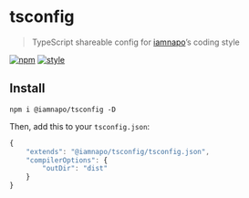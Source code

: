 # tsconfig

> TypeScript shareable config for [iamnapo](https://iamnapo.me)’s coding style

[![npm](https://badges.iamnapo.me/npm/@iamnapo/tsconfig)](https://www.npmjs.com/package/@iamnapo/tsconfig) [![style](https://badges.iamnapo.me/style)](https://iamnapo.me)

## Install

```console
npm i @iamnapo/tsconfig -D
```

Then, add this to your `tsconfig.json`:

```js
{
	"extends": "@iamnapo/tsconfig/tsconfig.json",
	"compilerOptions": {
		"outDir": "dist"
	}
}
```
